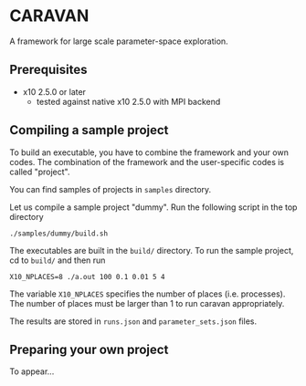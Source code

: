 
# CARAVAN

A framework for large scale parameter-space exploration.

## Prerequisites

- x10 2.5.0 or later
    - tested against native x10 2.5.0 with MPI backend

## Compiling a sample project

To build an executable, you have to combine the framework and your own codes.
The combination of the framework and the user-specific codes is called "project".

You can find samples of projects in `samples` directory.

Let us compile a sample project "dummy". Run the following script in the top directory

```
./samples/dummy/build.sh
```

The executables are built in the `build/` directory. To run the sample project, cd to `build/` and then run

```
X10_NPLACES=8 ./a.out 100 0.1 0.01 5 4
```

The variable `X10_NPLACES` specifies the number of places (i.e. processes).
The number of places must be larger than 1 to run caravan appropriately.

The results are stored in `runs.json` and `parameter_sets.json` files.

## Preparing your own project

To appear...

